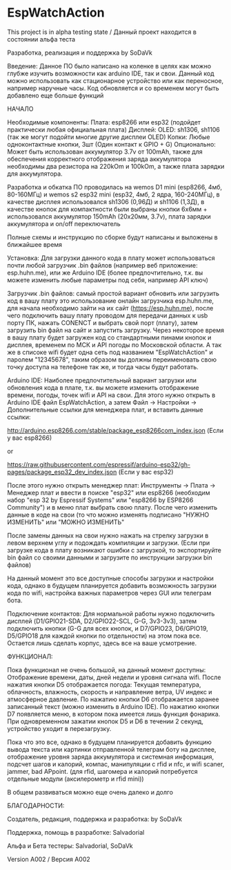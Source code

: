 # EspWatchAction
This project is in alpha testing state / Данный проект находится в состоянии альфа теста 

Разработка, реализация и поддержка by SoDaVk

Введение: Данное ПО было написано на коленке в целях как можно глубже изучить возможности как arduino IDE, так и свои.
Данный код можно использовать как стационарное устройство или как переносное, например наручные часы. 
Код обновляется и со временем могут быть добавлено еще больше функций

НАЧАЛО

Необходимые компоненты: 
Плата: esp8266 или esp32 (подойдет практически любая официальная плата)
Дисплей: OLED: sh1306, sh1106 (так же могут подойти многие другие дисплеи OLED)
Копки: Любые одноконтактные кнопки, 3шт (Один контакт к GPIO + G)
Опционально: Может быть использован аккумулятор 3.7v от 100mAh, также для обеспечения корректного отображения заряда аккумулятора
необходимы два резистора на 220kOm и 100kOm, а также плата зарядки для аккумулятора.

Разработка и обкатка ПО проводилась на wemos D1 mini (esp8266, 4мб, 80-160МГц) 
и wemos s2 esp32 mini (esp32, 4мб, 2 ядра, 160-240МГц), в качестве дисплея использовался sh1306 (0,96Д)
и sh1106 (1,3Д), в качестве кнопок для компактности были выбраны кнопки 6x6мм + использовался аккумулятор 150mAh (20x20мм, 3.7v),
плата зарядки аккумулятора и on/off переключатель 

Полные схемы и инструкцию по сборке будут написаны и выложены в ближайшее время

Установка:
Для загрузки данного кода в плату может использоваться почти любой загрузчик .bin файлов (например веб приложение: esp.huhn.me),
или же Arduino IDE (более предпочтительно, т.к. вы можете изменить любые параметры под себя, например API ключ)

Загрузчик .bin файлов: самый простой вариант обновить или загрузить код в вашу плату это использование онлайн загрузчика esp.huhn.me,
для начала необходимо зайти на их сайт (https://esp.huhn.me), после чего подключить вашу плату проводом для передачи данных к usb порту ПК,
нажать CONENCT и выбрать свой порт (плату), затем загрузить bin файл на сайт и запустить загрузку. Через некоторое время в вашу плату будет загружен код со стандартными пинами кнопок и дисплея, временем по МСК и API погоды по Московской области. А так же в списоке wifi будет одна сеть под названием "EspWatchAction" и паролем "12345678", таким образом вы должны переименовать свою точку доступа на телефоне так же, и тогда часы будут работать. 

Arduino IDE: Наиболее предпочтительный вариант загрузки или обновления кода в плате, т.к. вы можете изменить отображение времени, погоды, точек wifi и API на свои. Для этого нужно открыть в Arduino IDE файл EspWatchAction, а затем Файл -> Настройки -> Дополнительные ссылки для менеджера плат, и вставить данные ссылки: 

http://arduino.esp8266.com/stable/package_esp8266com_index.json (Если у вас esp8266)

or

https://raw.githubusercontent.com/espressif/arduino-esp32/gh-pages/package_esp32_dev_index.json (Если у вас esp32)

После этого нужно открыть менеджер плат: Инструменты -> Плата -> Менеджер плат и ввести в поиске "esp32" или esp8266  (необходим набор "esp 32 by Espressif Systems" или "esp8266 by ESP8266 Community") и в меню плат выбрать свою плату. После чего изменить данные в коде на свои (то что можно изменять подписано "НУЖНО ИЗМЕНИТЬ" или "МОЖНО ИЗМЕНИТЬ" 

После замены данных на свои нужно нажать на стрелку загрузки в левом верхнем углу и подождать компиляции и загрузки. (Если при загрузке кода в плату возникают ошибки с загрузкой, то экспортируйте bin файл со своими данными и загрузите по инструкции загрузки bin файлов)

На данный момент это все доступные способы загрузки и настройки кода, однако в будущем планируется добавить возможность загрузки кода по wifi, настройка важных параметров через GUI или телеграм бота. 

Подключение контактов:
Для нормальной работы нужно подключить дисплей (D1/GPIO21-SDA, D2/GPIO22-SCL, G-G, 3v3-3v3), затем подключить кнопки (G-G для всех кнопок, и D7/GPIO23, D6/GPIO19, D5/GPIO18 для каждой кнопки по отдельности) на этом пока все. Остается лишь сделать корпус, здесь все на ваше усмотрение.

ФУНКЦИОНАЛ:

Пока функционал не очень большой, на данный момент доступны: Отображение времени, даты, дней недели и уровня сигнала wifi. После нажатия кнопки D5 отображается погода: Текущая температура, облачность, влажность, скорость и направление ветра, UV индекс и атмосферное давление.
По нажатию кнопки D6 отображается заранее записанный текст (можно изменить в Arduino IDE). По нажатию кнопки D7 появляется меню, в котором пока имеется лишь функция фонарика. При одновременном зажатии кнопок D5 и D6 в течении 2 секунд, устройство уходит в перезагрузку.

Пока что это все, однако в будущем планируется добавить функцию вывода текста или картинки отправленной телеграм боту на дисплее, отображение уровня заряда аккумулятора и системная информация, подсчет шагов и калорий, компас, манипуляции с rfid и nfc, и wifi scaner, jammer, bad APpoint. (для rfid, шагомера и калорий потребуется отдельные модули (аксилерометр и rfid mini))  

В общем развиваться можно еще очень далеко и долго

БЛАГОДАРНОСТИ:

Создатель, редакция, поддержка и разработка: by SoDaVk

Поддержка, помощь в разработке: Salvadorial

Альфа и Бета тестеры: Salvadorial, SoDaVk

Version A002 / Версия А002
